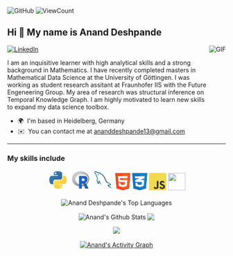 ![GitHub](https://img.shields.io/github/license/dnanad/dnanad)
![ViewCount](https://bit.ly/dnanad-visits)
                    
Hi 👋 My name is Anand Deshpande
---
<img align="right" alt="GIF" height="160px" src="https://media.giphy.com/media/Ah3zHH7hvsSB2/giphy.gif" />

[![LinkedIn](https://img.shields.io/badge/LinkedIn-0077B5?style=flat&logo=linkedin&logoColor=white)](https://www.linkedin.com/in/anandbd/)


I am an inquisitive learner with high analytical skills and a strong background in Mathematics. I have recently completed masters in Mathematical Data Science at the University of Göttingen. I was working as student research assitant at Fraunhofer IIS with the Future Engeneering Group. My area of research was structural inference on Temporal Knowledge Graph. I am highly motivated to learn new skills to expand my data science toolbox.

*   🌍  I'm based in Heidelberg, Germany
*   ✉️  You can contact me at [ananddeshpande13@gmail.com](mailto:ananddeshpande13@gmail.com)

---
<p align="center">
	
### My skills include

<p align="center">
	<img title="Python" alt="Python" src="https://raw.githubusercontent.com/dnanad/dnanad/master/assets/python.svg" width="40" height="40" style="vertical-align:down; margin:4px"/>
	<img title="R" alt="linux" src="https://raw.githubusercontent.com/dnanad/dnanad/master/assets/r-lang.svg" width="40" height="40" style="vertical-align:down; margin:4px"/>
	<img title="MySQL" alt="MySQL" src="https://raw.githubusercontent.com/dnanad/dnanad/master/assets/mysql.svg" width="40" height="40" style="vertical-align:down; margin:4px"/>
	<a margin="10" href="https://developer.mozilla.org/en-US/docs/Web/HTML" target="_blank"><img margin="10px" height="40" src="https://raw.githubusercontent.com/dnanad/dnanad/master/assets/html.svg" alt="html"></a>
       <a margin="10" href="https://developer.mozilla.org/en-US/docs/Web/CSS" target="_blank"><img margin="10px" height="40" src="https://raw.githubusercontent.com/dnanad/dnanad/master/assets/css.svg" alt="css"></a>
       <a margin="10" href="https://developer.mozilla.org/en-US/docs/Web/JavaScript" target="_blank"><img margin="10px" height="40" src="https://raw.githubusercontent.com/dnanad/dnanad/master/assets/javascript.svg" alt="javascript"></a>
<!-- 	<img title="latex" alt="latex" src="https://raw.githubusercontent.com/dnanad/dnanad/master/assets/latex.png" width="70" height="40" style="vertical-align:down; margin:4px"/> -->
<img src="https://camo.githubusercontent.com/2297aeb5bcb2b38bb190fcae27e1bf9b0fe08699446c23d48585443881bce4c3/68747470733a2f2f63646e2e69636f6e73636f75742e636f6d2f69636f6e2f667265652f706e672d3132382f6769742d31382d313137353231392e706e67" width="40" height="40" style="vertical-align:down; margin:4px>
	

<br/>

</p>

<div align="center">
	
<br />
<br />
<img src="https://github-readme-stats.vercel.app/api/top-langs/?username=dnanad&layout=compact&theme=dark&bg_color=0A0A0A" alt="Anand Deshpande's Top Languages"/>
<br />

<div align="center">

	

<!-- ## &#x1f4c8; GitHub Stats -->
<!-- <a href="https://github.com/dnanad/dnanad">
  <img align="center" src="https://github-readme-stats.vercel.app/api/top-langs/?username=dnanad&hide=java,html,tex&&line_height=20&title_color=7A7ADB&icon_color=2234AE&text_color=D3D3D3&bg_color=0,000000,130F40"/>
</a>
</br> -->
</p>
<img align="center" src="https://github-readme-stats.vercel.app/api?username=dnanad&include_all_commits=true&count_private=true&show_icons=true&line_height=20&title_color=7A7ADB&icon_color=2234AE&text_color=D3D3D3&bg_color=0,000000,130F40" alt="Anand's Github Stats">

<!-- <a href="https://github.com/dnanad/dnanad">
  <img align="center" src="https://github-readme-stats.vercel.app/api?username=dnanad&show_icons=true&line_height=27&count_private=true&title_color=ffffff&text_color=c9cacc&icon_color=2bbc8a&bg_color=1d1f21" alt="Martin's GitHub Stats" />
</a>
 -->
<a href="https://github.com/dnanad">
<img align="center" src="https://github-readme-streak-stats.herokuapp.com/?user=dnanad&theme=blueberry" /> 
<!-- 	width="380"/> -->
</a>
</p>

<img src="https://user-images.githubusercontent.com/73097560/115834477-dbab4500-a447-11eb-908a-139a6edaec5c.gif"></a>

<p align="center">
<!--     <a href="https://github.com/dnanad"><img src="https://github-profile-summary-cards.vercel.app/api/cards/profile-details?username=dnanad&theme=tokyonight&hide_border=true"  width="520" alt="Anand Deshpande"/></a> -->
	
<a href="https://github.com/dnanad"><img alt="Anand's Activity Graph" src="https://activity-graph.herokuapp.com/graph?username=dnanad&custom_title=Anand's%20Contribution%20Graph&theme=react-dark" /></a>




